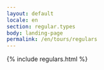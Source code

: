 ```yaml
---
layout: default
locale: en
section: regular.types
body: landing-page
permalink: /en/tours/regulars
---
```


{% include regulars.html %}
